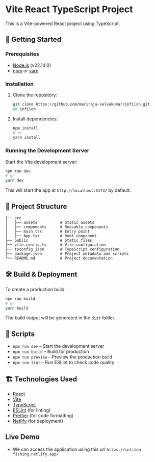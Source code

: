 # Vite React TypeScript Project

This is a Vite-powered React project using TypeScript.

## 🚀 Getting Started

### Prerequisites
- [Node.js](https://nodejs.org/) (v22.14.0)
- [npm](https://www.npmjs.com/) or [yarn](https://yarnpkg.com/)

### Installation
1. Clone the repository:
   ```sh
   git clone https://github.com/mariraja-selvakumar/infilon.git
   cd infilon
   ```
2. Install dependencies:
   ```sh
   npm install
   # or
   yarn install
   ```

### Running the Development Server
Start the Vite development server:
```sh
npm run dev
# or
yarn dev
```
This will start the app at `http://localhost:5173/` by default.

## 📂 Project Structure
```
├── src
│   ├── assets          # Static assets
│   ├── components      # Reusable components
│   ├── main.tsx        # Entry point
│   ├── App.tsx         # Root component
├── public              # Static files
├── vite.config.ts      # Vite configuration
├── tsconfig.json       # TypeScript configuration
├── package.json        # Project metadata and scripts
└── README.md           # Project documentation
```

## 🛠️ Build & Deployment
To create a production build:
```sh
npm run build
# or
yarn build
```
The build output will be generated in the `dist` folder.

## 📜 Scripts
- `npm run dev` – Start the development server
- `npm run build` – Build for production
- `npm run preview` – Preview the production build
- `npm run lint` – Run ESLint to check code quality

## 🏗️ Technologies Used
- [React](https://react.dev/)
- [Vite](https://vitejs.dev/)
- [TypeScript](https://www.typescriptlang.org/)
- [ESLint](https://eslint.org/) (for linting)
- [Prettier](https://prettier.io/) (for code formatting)
- [Netlify](https://www.netlify.com/) (for deployment)

## Live Demo
-  We can access the application using this url `https://infilon-fishing.netlify.app/`